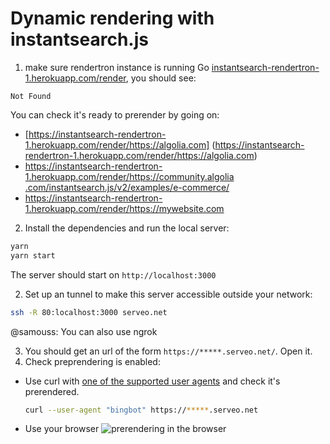 # Dynamic rendering with instantsearch.js

1. make sure rendertron instance is running
  Go [instantsearch-rendertron-1.herokuapp.com/render](https://instantsearch-rendertron-1.herokuapp.com/render), you should see: 
  
  ```
  Not Found
  ```
  
  You can check it's ready to prerender by going on: 
  - [https://instantsearch-rendertron-1.herokuapp.com/render/https://algolia.com]  (https://instantsearch-rendertron-1.herokuapp.com/render/https://algolia.com) 
  - [https://instantsearch-rendertron-1.herokuapp.com/render/https://community.algolia  .com/instantsearch.js/v2/examples/e-commerce/](https://instantsearch-rendertron-1.herokuapp.com/render/https://community.algolia.com/instantsearch.js/v2/examples/e-commerce/)
  - [https://instantsearch-rendertron-1.herokuapp.com/render/<https://mywebsite.com>](https://instantsearch-rendertron-1.herokuapp.com/render/<https://mywebsite.com>)

2. Install the dependencies and run the local server:

  ```sh
  yarn
  yarn start
  ```
  The server should start on `http://localhost:3000` 
  
2. Set up an tunnel to make this server accessible outside your network:

  ```bash
  ssh -R 80:localhost:3000 serveo.net
  ```
  @samouss: You can also use ngrok 

3. You should get an url of the form `https://*****.serveo.net/`. Open it. 
4. Check preprendering is enabled:
  - Use curl with [one of the supported user agents](https://github.com/GoogleChrome/rendertron/blob/f24343efc77b304664d2f1a682da706418c7eb89/middleware/src/middleware.ts#L25-L40) and check it's prerendered.

    ```sh
    curl --user-agent "bingbot" https://*****.serveo.net
    ```
  - Use your browser 
    ![prerendering in the browser](./prerendering-in-browser.gif)


